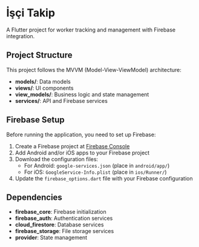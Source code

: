 # İşçi Takip

A Flutter project for worker tracking and management with Firebase integration.

## Project Structure

This project follows the MVVM (Model-View-ViewModel) architecture:

- **models/**: Data models
- **views/**: UI components
- **view_models/**: Business logic and state management
- **services/**: API and Firebase services

## Firebase Setup

Before running the application, you need to set up Firebase:

1. Create a Firebase project at [Firebase Console](https://console.firebase.google.com/)
2. Add Android and/or iOS apps to your Firebase project
3. Download the configuration files:
   - For Android: `google-services.json` (place in `android/app/`)
   - For iOS: `GoogleService-Info.plist` (place in `ios/Runner/`)
4. Update the `firebase_options.dart` file with your Firebase configuration

## Dependencies

- **firebase_core**: Firebase initialization
- **firebase_auth**: Authentication services
- **cloud_firestore**: Database services
- **firebase_storage**: File storage services
- **provider**: State management
